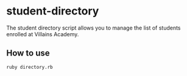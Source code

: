 # student-directory #

The student directory script allows you to manage the list of students enrolled at Villains Academy.

## How to use ##

```shell
ruby directory.rb
``` 
